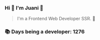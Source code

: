### Hi 👋 I&#39;m Juani 🦁

> I&#39;m a Frontend Web Developer SSR. 🍻

### 📚 Days being a developer: 1276
